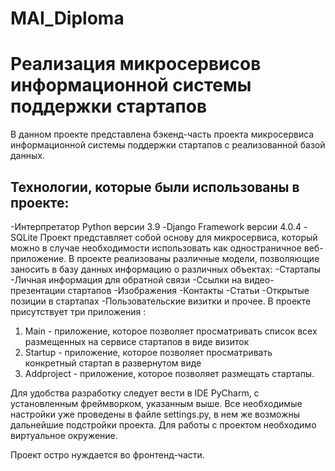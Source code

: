 # MAI_Diploma
# Реализация микросервисов информационной системы поддержки стартапов
В данном проекте представлена бэкенд-часть проекта микросервиса информационной системы поддержки стартапов с реализованной базой данных.
## Технологии, которые были использованы в проекте:
-Интерпретатор Python версии 3.9
-Django Framework версии 4.0.4
-SQLite 
Проект представляет собой основу для микросервиса, который можно в случае необходимости использовать как одностраничное веб-приложение.
В проекте реализованы различные модели, позволяющие заносить в базу данных информацию о различных объектах:
-Стартапы
-Личная информация для обратной связи
-Ссылки на видео-презентации стартапов
-Изображения
-Контакты
-Статьи
-Открытые позиции в стартапах
-Пользовательские визитки
и прочее. 
В проекте присутствует три приложения :
1. Main - приложение, которое позволяет просматривать список всех размещенных на сервисе стартапов в виде визиток 
2. Startup - приложение, которое позволяет просматривать конкретный стартап в развернутом виде
3. Addproject - приложение, которое позволяет размещать стартапы.


Для удобства разработку следует вести в IDE PyCharm, с установленным фреймворком, указанным выше.
Все необходимые настройки уже проведены в файле settings.py, в нем же возможны дальнейшие подстройки проекта. Для работы с проектом необходимо виртуальное окружение. 


Проект остро нуждается во фронтенд-части.
